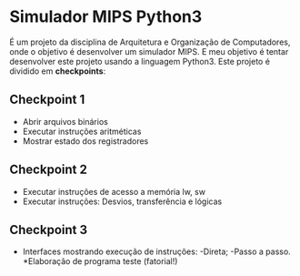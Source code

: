 # Simulador MIPS Python3
É um projeto da disciplina de Arquitetura e Organização de Computadores, onde o objetivo é desenvolver um simulador MIPS. E meu objetivo é tentar desenvolver este projeto usando a linguagem Python3.
Este projeto é dividido em **checkpoints**:
## Checkpoint 1 
* Abrir arquivos binários
* Executar instruções aritméticas
* Mostrar estado dos registradores
## Checkpoint 2
* Executar instruções de acesso a memória lw, sw
* Executar instruções: Desvios, transferência e lógicas
## Checkpoint 3
* Interfaces mostrando execução de instruções:
  -Direta;
  -Passo a passo.
*Elaboração de programa teste (fatorial!)
